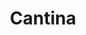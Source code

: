 ---
description: work
title: Cantina
link: settleformore.github.io
development: [HTML, Javascript, CSS, Bootstrap, PostgresSQL, Ruby on Rails]
type: work
---